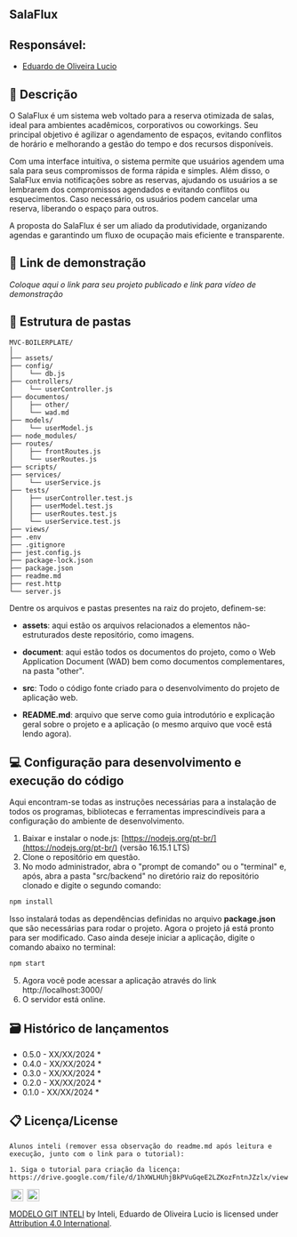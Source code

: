 ## SalaFlux

## Responsável: 

- <a href="https://www.linkedin.com/in/eduardooliveiralucio">Eduardo de Oliveira Lucio</a>

## 📝 Descrição

O SalaFlux é um sistema web voltado para a reserva otimizada de salas, ideal para ambientes acadêmicos, corporativos ou coworkings. Seu principal objetivo é agilizar o agendamento de espaços, evitando conflitos de horário e melhorando a gestão do tempo e dos recursos disponíveis.

Com uma interface intuitiva, o sistema permite que usuários agendem uma sala para seus compromissos de forma rápida e simples. Além disso, o SalaFlux envia notificações sobre as reservas, ajudando os usuários a se lembrarem dos compromissos agendados e evitando conflitos ou esquecimentos. Caso necessário, os usuários podem cancelar uma reserva, liberando o espaço para outros.

A proposta do SalaFlux é ser um aliado da produtividade, organizando agendas e garantindo um fluxo de ocupação mais eficiente e transparente.

## 📝 Link de demonstração

_Coloque aqui o link para seu projeto publicado e link para vídeo de demonstração_

## 📁 Estrutura de pastas

````
MVC-BOILERPLATE/
│
├── assets/
├── config/                
│    └── db.js
├── controllers/          
│    └── userController.js
├── documentos/
│    ├── other/
│    └── wad.md
├── models/      
│    └── userModel.js
├── node_modules/
├── routes/             
│    ├── frontRoutes.js
│    └── userRoutes.js
├── scripts/                             
├── services/
│    └── userService.js                     
├── tests/                 
│    ├── userController.test.js
│    ├── userModel.test.js
│    ├── userRoutes.test.js
│    └── userService.test.js
├── views/
├── .env            
├── .gitignore          
├── jest.config.js        
├── package-lock.json     
├── package.json           
├── readme.md           
├── rest.http        
└── server.js         
````

Dentre os arquivos e pastas presentes na raiz do projeto, definem-se:

- <b>assets</b>: aqui estão os arquivos relacionados a elementos não-estruturados deste repositório, como imagens.

- <b>document</b>: aqui estão todos os documentos do projeto, como o Web Application  Document (WAD) bem como documentos complementares, na pasta "other".

- <b>src</b>: Todo o código fonte criado para o desenvolvimento do projeto de aplicação web.

- <b>README.md</b>: arquivo que serve como guia introdutório e explicação geral sobre o projeto e a aplicação (o mesmo arquivo que você está lendo agora).

## 💻 Configuração para desenvolvimento e execução do código

Aqui encontram-se todas as instruções necessárias para a instalação de todos os programas, bibliotecas e ferramentas imprescindíveis para a configuração do ambiente de desenvolvimento.

1. Baixar e instalar o node.js: [https://nodejs.org/pt-br/](https://nodejs.org/pt-br/) (versão 16.15.1 LTS)
2. Clone o repositório em questão.
3. No modo administrador, abra o "prompt de comando" ou o "terminal" e, após, abra a pasta "src/backend" no diretório raiz do repositório clonado e digite o segundo comando:

```sh
npm install
```

Isso instalará todas as dependências definidas no arquivo <b>package.json</b> que são necessárias para rodar o projeto. Agora o projeto já está pronto para ser modificado. Caso ainda deseje iniciar a aplicação, digite o comando abaixo no terminal:

```sh
npm start
```
5. Agora você pode acessar a aplicação através do link http://localhost:3000/
6. O servidor está online.

## 🗃 Histórico de lançamentos

* 0.5.0 - XX/XX/2024
    * 
* 0.4.0 - XX/XX/2024
    * 
* 0.3.0 - XX/XX/2024
    * 
* 0.2.0 - XX/XX/2024
    * 
* 0.1.0 - XX/XX/2024
    *

## 📋 Licença/License
```
Alunos inteli (remover essa observação do readme.md após leitura e execução, junto com o link para o tutorial):

1. Siga o tutorial para criação da licença: https://drive.google.com/file/d/1hXWLHUhjBkPVuGqeE2LZKozFntnJZzlx/view
```

<img style="height:22px!important;margin-left:3px;vertical-align:text-bottom;" src="https://mirrors.creativecommons.org/presskit/icons/cc.svg?ref=chooser-v1"> <img style="height:22px!important;margin-left:3px;vertical-align:text-bottom;" src="https://mirrors.creativecommons.org/presskit/icons/by.svg?ref=chooser-v1">
<p xmlns:cc="http://creativecommons.org/ns#" xmlns:dct="http://purl.org/dc/terms/">
  <a property="dct:title" rel="cc:attributionURL" href="https://github.com/Intelihub/Template_M2/">MODELO GIT INTELI</a> by 
  Inteli, Eduardo de Oliveira Lucio </a>
  is licensed under 
  <a href="http://creativecommons.org/licenses/by/4.0/?ref=chooser-v1" target="_blank" rel="license noopener noreferrer" style="display:inline-block;">Attribution 4.0 International</a>.
</p>
